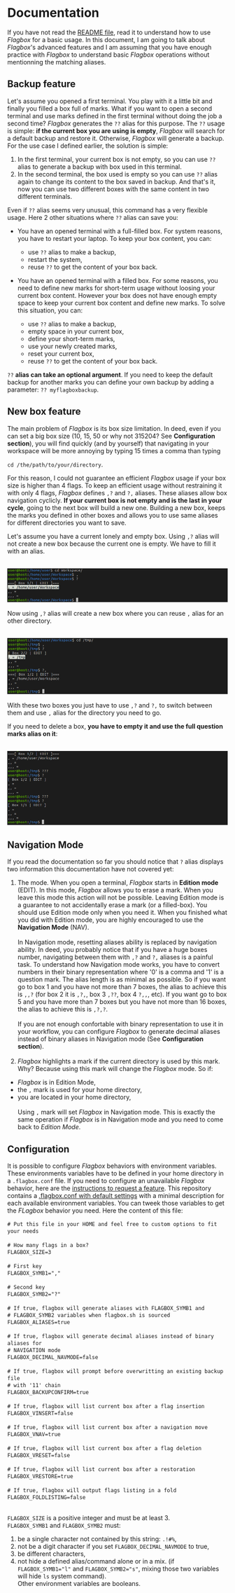 # Documentation

If you have not read the
[README file](https://github.com/pabtomas/flagbox/blob/master/README.md), read
it to understand how to use *Flagbox* for a basic usage. In this document, I
am going to talk about *Flagbox*'s advanced features and I am assuming that
you have enough practice with *Flagbox* to understand basic *Flagbox*
operations without mentionning the matching aliases.

## Backup feature

Let's assume you opened a first terminal. You play with it a little bit and
finally you filled a box full of marks. What if you want to open a second
terminal and use marks defined in the first terminal without doing the job a
second time? *Flagbox* generates the `??` alias for this purpose. The `??`
usage is simple: **if the current box you are using is empty**, *Flagbox* will
search for a default backup and restore it. Otherwise, *Flagbox* will generate
a backup. For the use case I defined earlier, the solution is simple:
1) In the first terminal, your current box is not empty, so you can use `??`
alias to generate a backup with box used in this terminal.
2) In the second terminal, the box used is empty so you can use `??` alias
again to change its content to the box saved in backup. And that's it, now you
can use two different boxes with the same content in two different terminals.

Even if `??` alias seems very unusual, this command has a very flexible usage.
Here 2 other situations where `??` alias can save you:
- You have an opened terminal with a full-filled box. For system reasons, you
have to restart your laptop. To keep your box content, you can:
  - use `??` alias to make a backup,
  - restart the system,
  - reuse `??` to get the content of your box back.

- You have an opened terminal with a filled box. For some reasons, you need to
define new marks for short-term usage without loosing your current box
content. However your box does not have enough empty space to keep your
current box content and define new marks. To solve this situation, you can:
  - use `??` alias to make a backup,
  - empty space in your current box,
  - define your short-term marks,
  - use your newly created marks,
  - reset your current box,
  - reuse `??` to get the content of your box back.

`??` **alias can take an optional argument**. If you need to keep the default
backup for another marks you can define your own backup by adding a parameter:
`?? myflagboxbackup`.

## New box feature

The main problem of *Flagbox* is its box size limitation. In deed, even if you
can set a big box size (10, 15, 50 or why not 315204? See
**Configuration section**), you will find quickly (and by yourself) that
navigating in your workspace will be more annoying by typing 15 times a comma
than typing

`cd /the/path/to/your/directory`.

For this reason, I could not guarantee an efficient *Flagbox* usage if your
box size is higher than 4 flags. To keep an efficient usage without
restraining it with only 4 flags, *Flagbox* defines `,?` and `?,` aliases.
These aliases allow box navigation cyclicly. **If your current box is not
empty and is the last in your cycle**, going to the next box will build a
new one. Building a new box, keeps the marks you defined in other boxes and
allows you to use same aliases for different directories you want to save.

Let's assume you have a current lonely and empty box. Using `,?` alias will
not create a new box because the current one is empty. We have to fill it with
an alias.

</br>
<img src="/media/filledbox.png">
</br>

Now using `,?` alias will create a new box where you can reuse `,` alias for
an other directory.

</br>
<img src="/media/2boxes.png">
</br>

With these two boxes you just have to use `,?` and `?,` to switch between them
and use `,` alias for the directory you need to go.

If you need to delete a box, **you have to empty it and use the full question
marks alias on it**:

</br>
<img src="/media/deletebox.png">

## Navigation Mode

If you read the documentation so far you should notice that `?` alias displays
two information this documentation have not covered yet:
1. The mode. When you open a terminal, *Flagbox* starts in **Edition mode**
(EDIT). In this mode, *Flagbox* allows you to erase a mark. When you leave
this mode this action will not be possible. Leaving Edition mode is a
guarantee to not accidentally erase a mark (or a filled-box). You should use
Edition mode only when you need it. When you finished what you did with
Edition mode, you are highly encouraged to use the **Navigation Mode** (NAV).
</br></br>In Navigation mode, resetting aliases ability is replaced by
navigation ability. In deed, you probably notice that if you have a huge boxes
number, navigating between them with `,?` and `?,` aliases is a painful task.
To understand how Navigation mode works, you have to convert numbers in their
binary representation where '0' is a comma and '1' is a question mark. The
alias length is as minimal as possible. So if you want go to box 1 and you
have not more than 7 boxes, the alias to achieve this is `,,?` (for box 2 it
is `,?,`, box 3 `,??`, box 4 `?,,`, etc). If you want go to box 5 and you have
more than 7 boxes but you have not more than 16 boxes, the alias to achieve
this is `,?,?`. </br></br>If you are not enough confortable with binary
representation to use it in your workflow, you can configure *Flagbox* to
generate decimal aliases instead of binary aliases in Navigation mode (See
**Configuration section**).</br></br>
2. *Flagbox* highlights a mark if the current directory is used by this mark.
Why? Because using this mark will change the *Flagbox* mode. So if:
  - *Flagbox* is in Edition Mode,
  - the `,` mark is used for your home directory,
  - you are located in your home directory,
</br></br> Using `,` mark will set *Flagbox* in Navigation mode. This is
exactly the same operation if *Flagbox* is in Navigation mode and you need to
come back to *Edition Mode*.

## Configuration

It is possible to configure *Flagbox* behaviors with environment variables.
These environments variables have to be defined in your home directory in a
`.flagbox.conf` file. If you need to configure an unavailable *Flagbox*
behavior, here are the [instructions to request a feature](https://github.com/pabtomas/flagbox/blob/master/CONTRIBUTING.md).
This repository contains a [.flagbox.conf with default settings](https://github.com/pabtomas/flagbox/blob/master/.flagbox.conf)
with a minimal description for each available environment variables. You can
tweek those variables to get the *FLagbox* behavior you need. Here the content
of this file:
```
# Put this file in your HOME and feel free to custom options to fit your needs

# How many flags in a box?
FLAGBOX_SIZE=3

# First key
FLAGBOX_SYMB1=","

# Second key
FLAGBOX_SYMB2="?"

# If true, flagbox will generate aliases with FLAGBOX_SYMB1 and
# FLAGBOX_SYMB2 variables when flagbox.sh is sourced
FLAGBOX_ALIASES=true

# If true, flagbox will generate decimal aliases instead of binary aliases for
# NAVIGATION mode
FLAGBOX_DECIMAL_NAVMODE=false

# If true, flagbox will prompt before overwritting an existing backup file
# with '11' chain
FLAGBOX_BACKUPCONFIRM=true

# If true, flagbox will list current box after a flag insertion
FLAGBOX_VINSERT=false

# If true, flagbox will list current box after a navigation move
FLAGBOX_VNAV=true

# If true, flagbox will list current box after a flag deletion
FLAGBOX_VRESET=false

# If true, flagbox will list current box after a restoration
FLAGBOX_VRESTORE=true

# If true, flagbox will output flags listing in a fold
FLAGBOX_FOLDLISTING=false
```

</br>`FLAGBOX_SIZE` is a positive integer and must be at least 3.</br>
`FLAGBOX_SYMB1` and `FLAGBOX_SYMB2` must:
1. be a single character not contained by this string: `.!#%`,
2. not be a digit character if you set `FLAGBOX_DECIMAL_NAVMODE` to true,
3. be different characters,
4. not hide a defined alias/command alone or in a mix. (if `FLAGBOX_SYMB1="l"`
and `FLAGBOX_SYMB2="s"`, mixing those two variables will hide `ls` system
command).
</br>Other environment variables are booleans.
